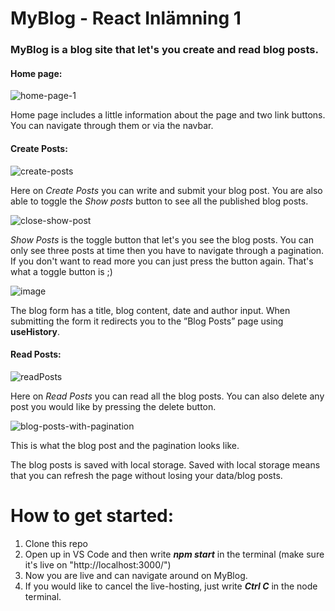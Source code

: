 # MyBlog - React Inlämning 1 

### MyBlog is a blog site that let's you create and read blog posts.


#### Home page:
![home-page-1](https://user-images.githubusercontent.com/89410611/189605748-466e07f0-4a6d-458b-8a3b-f3c4b2ed94a5.png)

Home page includes a little information about the page and two link buttons. You can navigate through them or via the navbar. 

#### Create Posts:
![create-posts](https://user-images.githubusercontent.com/89410611/189913779-5969f3e1-37d4-4f37-a785-025bc54e7be0.png)

Here on *Create Posts* you can write and submit your blog post. You are also able to toggle the *Show posts* button to see all the published blog posts.

![close-show-post](https://user-images.githubusercontent.com/89410611/189914117-e61926a6-b48c-4747-8a90-a2471d0cca79.png)

*Show Posts* is the toggle button that let's you see the blog posts. You can only see three posts at time then you have to navigate through a pagination. 
If you don't want to read more you can just press the button again. That's what a toggle button is ;)

![image](https://user-images.githubusercontent.com/89410611/189914673-f28b60f5-d7ad-4b2e-a96f-6cfcd1ba57c8.png)

The blog form has a title, blog content, date and author input.
When submitting the form it redirects you to the ”Blog Posts” page using **useHistory**.

#### Read Posts:
![readPosts](https://user-images.githubusercontent.com/89410611/189606133-524176d2-601e-4f45-94ab-8ac3da078d4c.png)

Here on *Read Posts* you can read all the blog posts. You can also delete any post you would like by pressing the delete button.  

![blog-posts-with-pagination](https://user-images.githubusercontent.com/89410611/189182819-dde9094c-54c2-4e8b-80cc-d7d16eef5dcf.png)

This is what the blog post and the pagination looks like.

The blog posts is saved with local storage. Saved with local storage means that you can refresh the page without losing your data/blog posts.

# How to get started:
1. Clone this repo
2. Open up in VS Code and then write ***npm start*** in the terminal (make sure it's live on "http://localhost:3000/")
3. Now you are live and can navigate around on MyBlog.
4. If you would like to cancel the live-hosting, just write ***Ctrl C*** in the node terminal.
